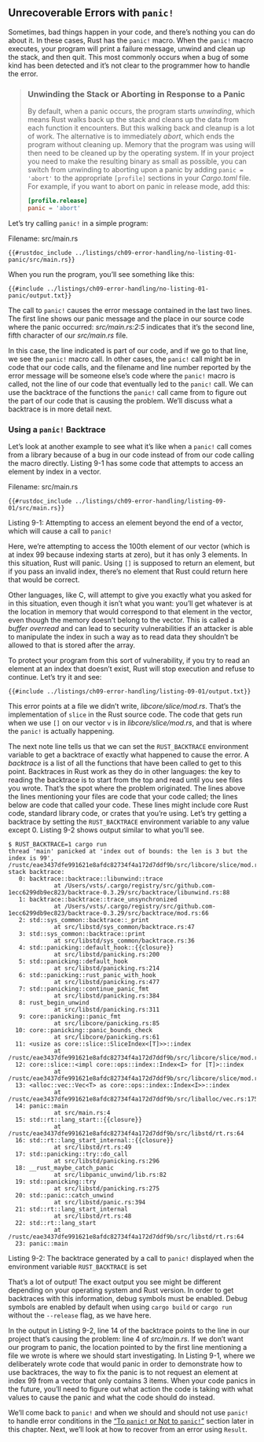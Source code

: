 ## Unrecoverable Errors with `panic!`

Sometimes, bad things happen in your code, and there’s nothing you can do about
it. In these cases, Rust has the `panic!` macro. When the `panic!` macro
executes, your program will print a failure message, unwind and clean up the
stack, and then quit. This most commonly occurs when a bug of some kind has
been detected and it’s not clear to the programmer how to handle the error.

> ### Unwinding the Stack or Aborting in Response to a Panic
>
> By default, when a panic occurs, the program starts *unwinding*, which
> means Rust walks back up the stack and cleans up the data from each function
> it encounters. But this walking back and cleanup is a lot of work. The
> alternative is to immediately *abort*, which ends the program without
> cleaning up. Memory that the program was using will then need to be cleaned
> up by the operating system. If in your project you need to make the resulting
> binary as small as possible, you can switch from unwinding to aborting upon a
> panic by adding `panic = 'abort'` to the appropriate `[profile]` sections in
> your *Cargo.toml* file. For example, if you want to abort on panic in release
> mode, add this:
>
> ```toml
> [profile.release]
> panic = 'abort'
> ```

Let’s try calling `panic!` in a simple program:

<span class="filename">Filename: src/main.rs</span>

```rust,should_panic,panics
{{#rustdoc_include ../listings/ch09-error-handling/no-listing-01-panic/src/main.rs}}
```

When you run the program, you’ll see something like this:

```text
{{#include ../listings/ch09-error-handling/no-listing-01-panic/output.txt}}
```

The call to `panic!` causes the error message contained in the last two lines.
The first line shows our panic message and the place in our source code where
the panic occurred: *src/main.rs:2:5* indicates that it’s the second line,
fifth character of our *src/main.rs* file.

In this case, the line indicated is part of our code, and if we go to that
line, we see the `panic!` macro call. In other cases, the `panic!` call might
be in code that our code calls, and the filename and line number reported by
the error message will be someone else’s code where the `panic!` macro is
called, not the line of our code that eventually led to the `panic!` call. We
can use the backtrace of the functions the `panic!` call came from to figure
out the part of our code that is causing the problem. We’ll discuss what a
backtrace is in more detail next.

### Using a `panic!` Backtrace

Let’s look at another example to see what it’s like when a `panic!` call comes
from a library because of a bug in our code instead of from our code calling
the macro directly. Listing 9-1 has some code that attempts to access an
element by index in a vector.

<span class="filename">Filename: src/main.rs</span>

```rust,should_panic,panics
{{#rustdoc_include ../listings/ch09-error-handling/listing-09-01/src/main.rs}}
```

<span class="caption">Listing 9-1: Attempting to access an element beyond the
end of a vector, which will cause a call to `panic!`</span>

Here, we’re attempting to access the 100th element of our vector (which is at
index 99 because indexing starts at zero), but it has only 3 elements. In this
situation, Rust will panic. Using `[]` is supposed to return an element, but if
you pass an invalid index, there’s no element that Rust could return here that
would be correct.

Other languages, like C, will attempt to give you exactly what you asked for in
this situation, even though it isn’t what you want: you’ll get whatever is at
the location in memory that would correspond to that element in the vector,
even though the memory doesn’t belong to the vector. This is called a *buffer
overread* and can lead to security vulnerabilities if an attacker is able to
manipulate the index in such a way as to read data they shouldn’t be allowed to
that is stored after the array.

To protect your program from this sort of vulnerability, if you try to read an
element at an index that doesn’t exist, Rust will stop execution and refuse to
continue. Let’s try it and see:

```text
{{#include ../listings/ch09-error-handling/listing-09-01/output.txt}}
```

This error points at a file we didn’t write, *libcore/slice/mod.rs*. That’s the
implementation of `slice` in the Rust source code. The code that gets run when
we use `[]` on our vector `v` is in *libcore/slice/mod.rs*, and that is where
the `panic!` is actually happening.

The next note line tells us that we can set the `RUST_BACKTRACE` environment
variable to get a backtrace of exactly what happened to cause the error. A
*backtrace* is a list of all the functions that have been called to get to this
point. Backtraces in Rust work as they do in other languages: the key to
reading the backtrace is to start from the top and read until you see files you
wrote. That’s the spot where the problem originated. The lines above the lines
mentioning your files are code that your code called; the lines below are code
that called your code. These lines might include core Rust code, standard
library code, or crates that you’re using. Let’s try getting a backtrace by
setting the `RUST_BACKTRACE` environment variable to any value except 0.
Listing 9-2 shows output similar to what you’ll see.

<!-- manual-regeneration
cd listings/ch09-error-handling/listing-09-01
RUST_BACKTRACE=1 cargo run
check the backtrace number mentioned in the text below the listing
-->

```text
$ RUST_BACKTRACE=1 cargo run
thread 'main' panicked at 'index out of bounds: the len is 3 but the index is 99', /rustc/eae3437dfe991621e8afdc82734f4a172d7ddf9b/src/libcore/slice/mod.rs:2681:10
stack backtrace:
   0: backtrace::backtrace::libunwind::trace
             at /Users/vsts/.cargo/registry/src/github.com-1ecc6299db9ec823/backtrace-0.3.29/src/backtrace/libunwind.rs:88
   1: backtrace::backtrace::trace_unsynchronized
             at /Users/vsts/.cargo/registry/src/github.com-1ecc6299db9ec823/backtrace-0.3.29/src/backtrace/mod.rs:66
   2: std::sys_common::backtrace::_print
             at src/libstd/sys_common/backtrace.rs:47
   3: std::sys_common::backtrace::print
             at src/libstd/sys_common/backtrace.rs:36
   4: std::panicking::default_hook::{{closure}}
             at src/libstd/panicking.rs:200
   5: std::panicking::default_hook
             at src/libstd/panicking.rs:214
   6: std::panicking::rust_panic_with_hook
             at src/libstd/panicking.rs:477
   7: std::panicking::continue_panic_fmt
             at src/libstd/panicking.rs:384
   8: rust_begin_unwind
             at src/libstd/panicking.rs:311
   9: core::panicking::panic_fmt
             at src/libcore/panicking.rs:85
  10: core::panicking::panic_bounds_check
             at src/libcore/panicking.rs:61
  11: <usize as core::slice::SliceIndex<[T]>>::index
             at /rustc/eae3437dfe991621e8afdc82734f4a172d7ddf9b/src/libcore/slice/mod.rs:2681
  12: core::slice::<impl core::ops::index::Index<I> for [T]>::index
             at /rustc/eae3437dfe991621e8afdc82734f4a172d7ddf9b/src/libcore/slice/mod.rs:2538
  13: <alloc::vec::Vec<T> as core::ops::index::Index<I>>::index
             at /rustc/eae3437dfe991621e8afdc82734f4a172d7ddf9b/src/liballoc/vec.rs:1756
  14: panic::main
             at src/main.rs:4
  15: std::rt::lang_start::{{closure}}
             at /rustc/eae3437dfe991621e8afdc82734f4a172d7ddf9b/src/libstd/rt.rs:64
  16: std::rt::lang_start_internal::{{closure}}
             at src/libstd/rt.rs:49
  17: std::panicking::try::do_call
             at src/libstd/panicking.rs:296
  18: __rust_maybe_catch_panic
             at src/libpanic_unwind/lib.rs:82
  19: std::panicking::try
             at src/libstd/panicking.rs:275
  20: std::panic::catch_unwind
             at src/libstd/panic.rs:394
  21: std::rt::lang_start_internal
             at src/libstd/rt.rs:48
  22: std::rt::lang_start
             at /rustc/eae3437dfe991621e8afdc82734f4a172d7ddf9b/src/libstd/rt.rs:64
  23: panic::main
```

<span class="caption">Listing 9-2: The backtrace generated by a call to
`panic!` displayed when the environment variable `RUST_BACKTRACE` is set</span>

That’s a lot of output! The exact output you see might be different depending
on your operating system and Rust version. In order to get backtraces with this
information, debug symbols must be enabled. Debug symbols are enabled by
default when using `cargo build` or `cargo run` without the `--release` flag,
as we have here.

In the output in Listing 9-2, line 14 of the backtrace points to the line in
our project that’s causing the problem: line 4 of *src/main.rs*. If we don’t
want our program to panic, the location pointed to by the first line mentioning
a file we wrote is where we should start investigating. In Listing 9-1, where
we deliberately wrote code that would panic in order to demonstrate how to use
backtraces, the way to fix the panic is to not request an element at index 99
from a vector that only contains 3 items. When your code panics in the future,
you’ll need to figure out what action the code is taking with what values to
cause the panic and what the code should do instead.

We’ll come back to `panic!` and when we should and should not use `panic!` to
handle error conditions in the [“To `panic!` or Not to
`panic!`”][to-panic-or-not-to-panic]<!-- ignore --> section later in this
chapter. Next, we’ll look at how to recover from an error using `Result`.

[to-panic-or-not-to-panic]:
ch09-03-to-panic-or-not-to-panic.html#to-panic-or-not-to-panic
